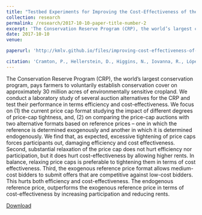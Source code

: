 ```yaml
---
title: "Testbed Experiments for Improving the Cost-Effectiveness of the Conservation Reserve Program"
collection: research
permalink: /research/2017-10-10-paper-title-number-2
excerpt: 'The Conservation Reserve Program (CRP), the world’s largest conservation program, pays farmers to voluntarily establish conservation cover on approximately 30 million acres of environmentally sensitive cropland. We conduct a laboratory study of several auction alternatives for the CRP and test their performance in terms efficiency and cost-effectiveness. We focus on (1) the current price cap format studying the impact of different degrees of price-cap tightness, and, (2) on comparing the price-cap auctions with two alternative formats based on reference prices – one in which the reference is determined exogenously and another in which it is determined endogenously. We find that, as expected, excessive tightening of price caps forces participants out, damaging efficiency and cost effectiveness. Second, substantial relaxation of the price cap does not hurt efficiency nor participation, but it does hurt cost-effectiveness by allowing higher rents. In balance, relaxing price caps is preferable to tightening them in terms of cost effectiveness. Third, the exogenous reference price format allows medium-cost bidders to submit offers that are competitive against low-cost bidders. This hurts both efficiency and cost-effectiveness. The endogenous reference price, outperforms the exogenous reference price in terms of cost-effectiveness by increasing participation and reducing rents.'
date: 2017-10-10
venue:

paperurl: 'http://kmlv.github.io/files/improving-cost-effectiveness-of-conservation-reserve-program.pdf'

citation: 'Cramton, P., Hellerstein, D., Higgins, N., Iovanna, R., López-Vargas, K. (2017). &quot;Testbed Experiments for Improving the Cost-Effectiveness of the Conservation Reserve Program.&quot; <i>Working Paper</i>.'
---
```

The Conservation Reserve Program (CRP), the world’s largest conservation program, pays farmers to voluntarily establish conservation cover on approximately 30 million acres of environmentally sensitive cropland. We conduct a laboratory study of several auction alternatives for the CRP and test their performance in terms efficiency and cost-effectiveness. We focus on (1) the current price cap format studying the impact of different degrees of price-cap tightness, and, (2) on comparing the price-cap auctions with two alternative formats based on reference prices – one in which the reference is determined exogenously and another in which it is determined endogenously. We find that, as expected, excessive tightening of price caps forces participants out, damaging efficiency and cost effectiveness. Second, substantial relaxation of the price cap does not hurt efficiency nor participation, but it does hurt cost-effectiveness by allowing higher rents. In balance, relaxing price caps is preferable to tightening them in terms of cost effectiveness. Third, the exogenous reference price format allows medium-cost bidders to submit offers that are competitive against low-cost bidders. This hurts both efficiency and cost-effectiveness. The endogenous reference price, outperforms the exogenous reference price in terms of cost-effectiveness by increasing participation and reducing rents.

[Download](http://kmlv.github.io/files/improving-cost-effectiveness-of-conservation-reserve-program.pdf)

<!-- Recommended citation: Your Name, You. (2010). "Paper Title Number 2." <i>Journal 1</i>. 1(2). -->